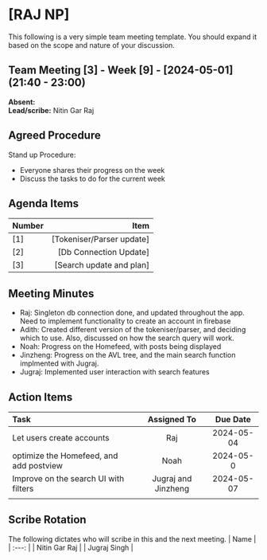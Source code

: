 # [RAJ NP]
This following is a very simple team meeting template. You should expand it based on the scope and nature of your discussion.

## Team Meeting [3] - Week [9] - [2024-05-01] (21:40 - 23:00)
**Absent:**
<br>
**Lead/scribe:** Nitin Gar Raj

## Agreed Procedure
Stand up Procedure: 
- Everyone shares their progress on the week
- Discuss the tasks to do for the current week


## Agenda Items
| Number   |        Item |
|:---------|------------:|
| [1] | [Tokeniser/Parser update] |
| [2] | [Db Connection Update] |
| [3] | [Search update and plan] |

## Meeting Minutes
- Raj: Singleton db connection done, and updated throughout the app. Need to implement functionality to create an account in firebase
- Adith: Created different version of the tokeniser/parser, and deciding which to use. Also, discussed on how the search query will work.
- Noah: Progress on the Homefeed, with posts being displayed
- Jinzheng: Progress on the AVL tree, and the main search function implmented with Jugraj.
- Jugraj: Implemented user interaction with search features


## Action Items
| Task                                   | Assigned To |  Due Date  |
|:---------------------------------------|:-----------:|:----------:|
|Let users create accounts            |  Raj   | 2024-05-04 |
| optimize the Homefeed, and add postview                               |  Noah   | 2024-05-0 |
| Improve on the search UI with filters                               |  Jugraj and Jinzheng   | 2024-05-07 |
| | | |



## Scribe Rotation
The following dictates who will scribe in this and the next meeting.
| Name |
| :---: |
| Nitin Gar Raj |
| Jugraj Singh |